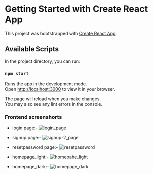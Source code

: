 # Getting Started with Create React App

This project was bootstrapped with [Create React App](https://github.com/facebook/create-react-app).

## Available Scripts

In the project directory, you can run:

### `npm start`

Runs the app in the development mode.\
Open [http://localhost:3000](http://localhost:3000) to view it in your browser.

The page will reload when you make changes.\
You may also see any lint errors in the console.

### Frontend screenshorts
* login page:-
![login_page](https://github.com/Keyurmachchhar/social_media-app-client/assets/159628049/c26468a4-0fdb-4a84-b824-ad105031441d)

* signup page:-
![signup-2_page](https://github.com/Keyurmachchhar/social_media-app-client/assets/159628049/1843df9d-1da2-43cf-8814-9398eba54020)

* resetpassword page:-
![resetpassword](https://github.com/Keyurmachchhar/social_media-app-client/assets/159628049/1ba48b42-bd11-4d65-835d-4d8a7a36bb3f)

* homepage_light:-
![homepahe_light](https://github.com/Keyurmachchhar/social_media-app-client/assets/159628049/f64d0b1b-c99d-48ca-9e3f-ac819542575d)

* homepage_dark:-
![homepage_dark](https://github.com/Keyurmachchhar/social_media-app-client/assets/159628049/68089006-edf5-4a1e-8c91-f1a9c3ae8332)
